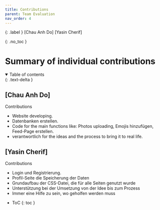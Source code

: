 ```yaml
---
title: Contributions
parent: Team Evaluation
nav_order: 4
---
```


{: .label }
[Chau Anh Do]
[Yasin Cherif]

{: .no_toc }
# Summary of individual contributions

<details open markdown="block">
{: .text-delta }
<summary>Table of contents</summary>

## [Chau Anh Do]

Contributions
- Website developing.
- Datenbanken erstellen.
- Code for the main functions like: Photos uploading, Emojis hinzufügen, Feed-Page erstellen.
- verantwortlich for the ideas and the process to bring it to real life.

## [Yasin Cherif]

Contributions
- Login und Registrierung.
- Profil-Seite die Speicherung der Daten
- Grundaufbau der CSS-Datei, die für alle Seiten genutzt wurde
- Unterstützung bei der Umsetzung von der Idee bis zum Prozess
- Immer eine Hilfe zu sein, wo geholfen werden muss

+ ToC
{: toc }
</details>

